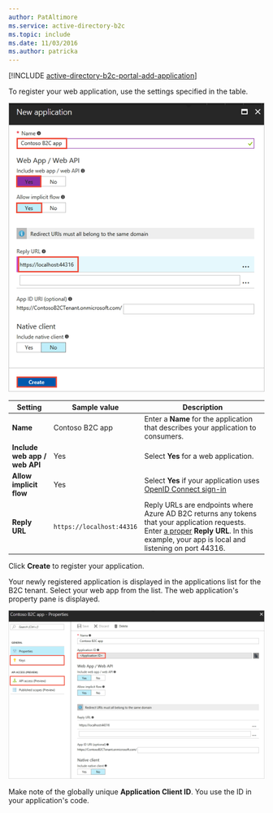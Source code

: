 ```yaml
---
author: PatAltimore
ms.service: active-directory-b2c 
ms.topic: include
ms.date: 11/03/2016
ms.author: patricka
---
```

[!INCLUDE [active-directory-b2c-portal-add-application](active-directory-b2c-portal-add-application.md)]

To register your web application, use the settings specified in the table.

![Example registration settings for new web app](./media/active-directory-b2c-register-web-app/b2c-new-app-settings.png)

| Setting      | Sample value  | Description                                        |
| ------------ | ------- | -------------------------------------------------- |
| **Name** | Contoso B2C app | Enter a **Name** for the application that describes your application to consumers. | 
| **Include web app / web API** | Yes | Select **Yes** for a web application. |
| **Allow implicit flow** | Yes | Select **Yes** if your application uses [OpenID Connect sign-in](../articles/active-directory-b2c/active-directory-b2c-reference-oidc.md) |
| **Reply URL** | `https://localhost:44316` | Reply URLs are endpoints where Azure AD B2C returns any tokens that your application requests. Enter [a proper](../articles/active-directory-b2c/active-directory-b2c-app-registration.md#choosing-a-web-app-or-api-reply-url) **Reply URL**. In this example, your app is local and listening on port 44316. |

Click **Create** to register your application.

Your newly registered application is displayed in the applications list for the B2C tenant. Select your web app from the list. The web application's property pane is displayed.

![Web app properties](./media/active-directory-b2c-register-web-app/b2c-web-app-properties.png)

Make note of the globally unique **Application Client ID**. You use the ID in your application's code.